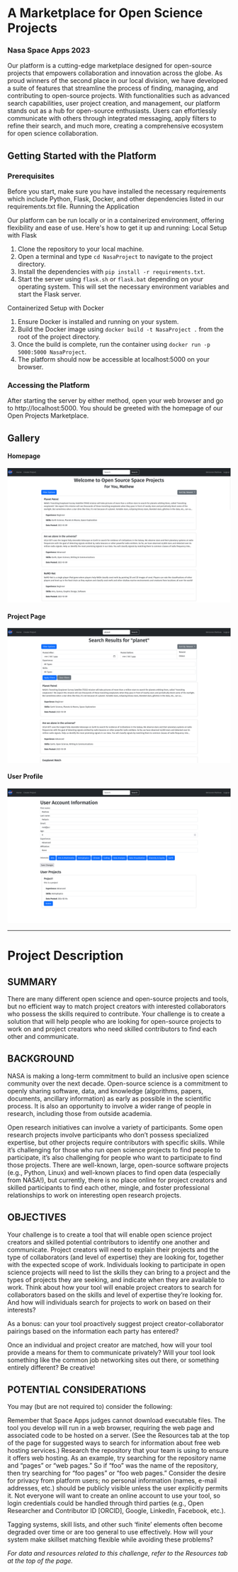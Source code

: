 # A Marketplace for Open Science Projects
### Nasa Space Apps 2023

Our platform is a cutting-edge marketplace designed for open-source projects that empowers collaboration and innovation across the globe. As proud winners of the second place in our local division, we have developed a suite of features that streamline the process of finding, managing, and contributing to open-source projects. With functionalities such as advanced search capabilities, user project creation, and management, our platform stands out as a hub for open-source enthusiasts. Users can effortlessly communicate with others through integrated messaging, apply filters to refine their search, and much more, creating a comprehensive ecosystem for open science collaboration.

## Getting Started with the Platform
### Prerequisites

Before you start, make sure you have installed the necessary requirements which include Python, Flask, Docker, and other dependencies listed in our requirements.txt file.
Running the Application

Our platform can be run locally or in a containerized environment, offering flexibility and ease of use. Here's how to get it up and running:
Local Setup with Flask

1. Clone the repository to your local machine.
2. Open a terminal and type `cd NasaProject` to navigate to the project directory.
3. Install the dependencies with `pip install -r requirements.txt`.
4. Start the server using `flask.sh` or `flask.bat` depending on your operating system. This will set the necessary environment variables and start the Flask server.

Containerized Setup with Docker

1. Ensure Docker is installed and running on your system.
2. Build the Docker image using `docker build -t NasaProject .` from the root of the project directory.
3. Once the build is complete, run the container using `docker run -p 5000:5000 NasaProject`.
4. The platform should now be accessible at localhost:5000 on your browser.

### Accessing the Platform

After starting the server by either method, open your web browser and go to http://localhost:5000. You should be greeted with the homepage of our Open Projects Marketplace.

## Gallery
#### Homepage
![Homepage](res/MainPage.png)
#### Project Page
![Project Page](res/Search.png)
#### User Profile
![User Profile](res/UserPage.png)

---
# Project Description
## SUMMARY
There are many different open science and open-source projects and tools, but no efficient way to match project creators with interested collaborators who possess the skills required to contribute. Your challenge is to create a solution that will help people who are looking for open-source projects to work on and project creators who need skilled contributors to find each other and communicate.

## BACKGROUND
NASA is making a long-term commitment to build an inclusive open science community over the next decade. Open-source science is a commitment to openly sharing software, data, and knowledge (algorithms, papers, documents, ancillary information) as early as possible in the scientific process. It is also an opportunity to involve a wider range of people in research, including those from outside academia.

Open research initiatives can involve a variety of participants. Some open research projects involve participants who don’t possess specialized expertise, but other projects require contributors with specific skills. While it’s challenging for those who run open science projects to find people to participate, it’s also challenging for people who want to participate to find those projects. There are well-known, large, open-source software projects (e.g., Python, Linux) and well-known places to find open data (especially from NASA!), but currently, there is no place online for project creators and skilled participants to find each other, mingle, and foster professional relationships to work on interesting open research projects.

## OBJECTIVES
Your challenge is to create a tool that will enable open science project creators and skilled potential contributors to identify one another and communicate. Project creators will need to explain their projects and the type of collaborators (and level of expertise) they are looking for, together with the expected scope of work. Individuals looking to participate in open science projects will need to list the skills they can bring to a project and the types of projects they are seeking, and indicate when they are available to work. Think about how your tool will enable project creators to search for collaborators based on the skills and level of expertise they’re looking for. And how will individuals search for projects to work on based on their interests?

As a bonus: can your tool proactively suggest project creator-collaborator pairings based on the information each party has entered?

Once an individual and project creator are matched, how will your tool provide a means for them to communicate privately? Will your tool look something like the common job networking sites out there, or something entirely different? Be creative!

## POTENTIAL CONSIDERATIONS
You may (but are not required to) consider the following:

Remember that Space Apps judges cannot download executable files. The tool you develop will run in a web browser, requiring the web page and associated code to be hosted on a server. (See the Resources tab at the top of the page for suggested ways to search for information about free web hosting services.)
Research the repository that your team is using to ensure it offers web hosting. As an example, try searching for the repository name and “pages” or “web pages.” So if “foo” was the name of the repository, then try searching for “foo pages” or “foo web pages.”
Consider the desire for privacy from platform users; no personal information (names, e-mail addresses, etc.) should be publicly visible unless the user explicitly permits it.
Not everyone will want to create an online account to use your tool, so login credentials could be handled through third parties (e.g., Open Researcher and Contributor ID [ORCID], Google, LinkedIn, Facebook, etc.).

Tagging systems, skill lists, and other such ‘finite’ elements often become degraded over time or are too general to use effectively. How will your system make skillset matching flexible while avoiding these problems?

*For data and resources related to this challenge, refer to the Resources tab at the top of the page.*
